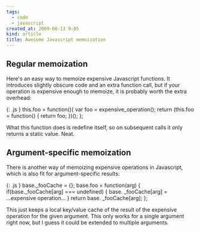 ```yaml
---
tags:
  - code
  - javascript
created_at: 2009-08-13 9:05
kind: article
title: Awesome Javascript memoization
---
```

## Regular memoization

Here's an easy way to memoize expensive Javascript functions. It introduces slightly obscure code and an extra function call, but if your operation is expensive enough to memoize, it is probably worth the extra overhead:

{: .js }
    this.foo = function(){
        var foo = expensive_operation();
        return (this.foo = function() { return foo; })();
    };

What this function does is redefine itself, so on subsequent calls it only returns a static value. Neat.

## Argument-specific memoization

There is another way of memoizing expensive operations in Javascript, which is also fit for argument-specific results:

{: .js }
    base._fooCache = {};
    base.foo = function(arg) {
        if(base._fooCache[arg] === undefined) {
            base. _fooCache[arg] = ...expensive operation...
        }
        return base. _fooCache[arg];
    };


This just keeps a local key/value cache of the result of the expensive operation for the given argument. This only works for a single argument right now, but I guess it could be extended to multiple arguments.